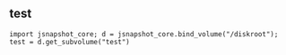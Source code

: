 ## test
```python3
import jsnapshot_core; d = jsnapshot_core.bind_volume("/diskroot"); test = d.get_subvolume("test")
```
